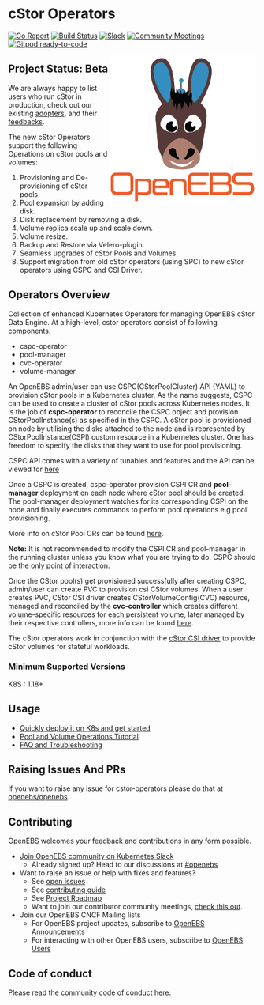 # cStor Operators
[![Go Report](https://goreportcard.com/badge/github.com/openebs/cstor-operators)](https://goreportcard.com/report/github.com/openebs/cstor-operators)
[![Build Status](https://github.com/openebs/cstor-operators/actions/workflows/build.yml/badge.svg)](https://github.com/openebs/cstor-operators/actions/workflows/build.yml)
[![Slack](https://img.shields.io/badge/JOIN-SLACK-blue)](https://kubernetes.slack.com/messages/openebs/)
[![Community Meetings](https://img.shields.io/badge/Community-Meetings-blue)](https://openebs.io/community)
[![Gitpod ready-to-code](https://img.shields.io/badge/Gitpod-ready--to--code-908a85?logo=gitpod)](https://gitpod.io/#https://github.com/openebs/cstor-operators)

<img width="300" align="right" alt="OpenEBS Logo" src="https://raw.githubusercontent.com/cncf/artwork/master/projects/openebs/stacked/color/openebs-stacked-color.png" xmlns="http://www.w3.org/1999/html">

## Project Status: Beta

We are always happy to list users who run cStor in production, check out our existing [adopters](https://github.com/openebs/openebs/tree/master/adopters), and their [feedbacks](https://github.com/openebs/openebs/issues/2719).

The new cStor Operators support the following Operations on cStor pools and volumes:
1. Provisioning and De-provisioning of cStor pools.
2. Pool expansion by adding disk.
3. Disk replacement by removing a disk.
4. Volume replica scale up and scale down.
5. Volume resize.
6. Backup and Restore via Velero-plugin.
7. Seamless upgrades of cStor Pools and Volumes
8. Support migration from old cStor operators (using SPC) to new cStor operators using CSPC and CSI Driver. 

## Operators Overview

Collection of enhanced Kubernetes Operators for managing OpenEBS cStor Data Engine.
At a high-level, cstor operators consist of following components.
- cspc-operator
- pool-manager
- cvc-operator
- volume-manager

An OpenEBS admin/user can use CSPC(CStorPoolCluster) API (YAML) to provision cStor pools in a Kubernetes cluster.
As the name suggests, CSPC can be used to create a cluster of cStor pools across Kubernetes nodes.
It is the job of **cspc-operator** to reconcile the CSPC object and provision CStorPoolInstance(s) as specified 
in the CSPC. A cStor pool is provisioned on node by utilising the disks attached to the node and is represented by 
CStorPoolInstance(CSPI) custom resource in a Kubernetes cluster. One has freedom to specify the disks that they
want to use for pool provisioning.

CSPC API comes with a variety of tunables and features and the API can be viewed for [here](https://github.com/openebs/api/blob/master/pkg/apis/cstor/v1/cstorpoolcluster.go)

Once a CSPC is created, cspc-operator provision CSPI CR and **pool-manager** deployment on each node where cStor pool should 
be created. The pool-manager deployment watches for its corresponding CSPI on the node and finally executes commands to
perform pool operations e.g pool provisioning.

More info on cStor Pool CRs can be found [here](docs/developer-guide/cstor-pool.md).

**Note:** It is not recommended to modify the CSPI CR and pool-manager in the running cluster unless you know what you are 
trying to do. CSPC should be the only point of interaction.

Once the CStor pool(s) get provisioned successfully after creating CSPC, admin/user can create PVC to provision csi CStor volumes. When a user
creates PVC, CStor CSI driver creates CStorVolumeConfig(CVC) resource, managed and reconciled by the **cvc-controller** which creates
different volume-specific resources for each persistent volume, later managed by their respective controllers, more info
can be found [here](docs/developer-guide/cstor-volume.md).

The cStor operators work in conjunction with the [cStor CSI driver](https://github.com/openebs/cstor-csi) to
provide cStor volumes for stateful workloads.


### Minimum Supported Versions

K8S : 1.18+

## Usage

- [Quickly deploy it on K8s and get started](docs/quick.md)
- [Pool and Volume Operations Tutorial](docs/tutorial/intro.md)
- [FAQ and Troubleshooting](docs/troubleshooting/troubleshooting.md)

## Raising Issues And PRs

If you want to raise any issue for cstor-operators please do that at [openebs/openebs].

## Contributing

OpenEBS welcomes your feedback and contributions in any form possible.

- [Join OpenEBS community on Kubernetes Slack](https://kubernetes.slack.com)
  - Already signed up? Head to our discussions at [#openebs](https://kubernetes.slack.com/messages/openebs/)
- Want to raise an issue or help with fixes and features?
  - See [open issues](https://github.com/openebs/openebs/issues)
  - See [contributing guide](./CONTRIBUTING.md)
  - See [Project Roadmap](https://github.com/orgs/openebs/projects/9)
  - Want to join our contributor community meetings, [check this out](https://hackmd.io/mfG78r7MS86oMx8oyaV8Iw?view).
- Join our OpenEBS CNCF Mailing lists
  - For OpenEBS project updates, subscribe to [OpenEBS Announcements](https://lists.cncf.io/g/cncf-openebs-announcements)
  - For interacting with other OpenEBS users, subscribe to [OpenEBS Users](https://lists.cncf.io/g/cncf-openebs-users)

## Code of conduct

Please read the community code of conduct [here](./CODE_OF_CONDUCT.md).

[Docker environment]: https://docs.docker.com/engine
[Go environment]: https://golang.org/doc/install
[openebs/openebs]: https://github.com/openebs/openebs
